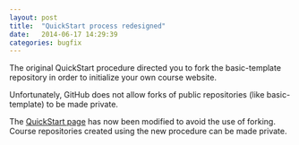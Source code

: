 ```yaml
---
layout: post
title:  "QuickStart process redesigned"
date:   2014-06-17 14:29:39
categories: bugfix
---
```


The original QuickStart procedure directed you to fork the basic-template repository in order to initialize your own course website. 

Unfortunately, GitHub does not allow forks of public repositories (like basic-template) to be made private.  

The [QuickStart page](/quickstart.html) has now been modified to avoid the use of forking.  Course repositories created using the new procedure can be made private. 
